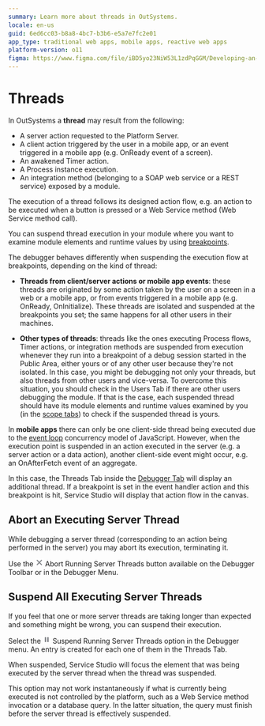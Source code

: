 ```yaml
---
summary: Learn more about threads in OutSystems.
locale: en-us
guid: 6ed6cc03-b8a8-4bc7-b3b6-e5a7e7fc2e01
app_type: traditional web apps, mobile apps, reactive web apps
platform-version: o11
figma: https://www.figma.com/file/iBD5yo23NiW53L1zdPqGGM/Developing-an-Application?type=design&node-id=4520%3A3272&mode=design&t=vStGeN187wwjAjiU-1
---
```


# Threads

In OutSystems a **thread** may result from the following:

* A server action requested to the Platform Server.
* A client action triggered by the user in a mobile app, or an event triggered in a mobile app (e.g. OnReady event of a screen).
* An awakened Timer action.
* A Process instance execution.
* An integration method (belonging to a SOAP web service or a REST service) exposed by a module. 

The execution of a thread follows its designed action flow, e.g. an action to be executed when a button is pressed or a Web Service method (Web Service method call).

You can suspend thread execution in your module where you want to examine module elements and runtime values by using [breakpoints](<breakpoints.md>).

The debugger behaves differently when suspending the execution flow at breakpoints, depending on the kind of thread:

* **Threads from client/server actions or mobile app events**: these threads are originated by some action taken by the user on a screen in a web or a mobile app, or from events triggered in a mobile app (e.g. OnReady, OnInitialize). These threads are isolated and suspended at the breakpoints you set; the same happens for all other users in their machines.

* **Other types of threads**: threads like the ones executing Process flows, Timer actions, or integration methods are suspended from execution whenever they run into a breakpoint of a debug session started in the Public Area, either yours or of any other user because they're not isolated. In this case, you might be debugging not only your threads, but also threads from other users and vice-versa. To overcome this situation, you should check in the Users Tab if there are other users debugging the module. If that is the case, each suspended thread should have its module elements and runtime values examined by you (in the [scope tabs](<debugger-ui-reference.md#scope-tabs-area>)) to check if the suspended thread is yours.

<div class="info" markdown="1"> 

In **mobile apps** there can only be one client-side thread being executed due to the [event loop](<https://developer.mozilla.org/en-US/docs/Web/JavaScript/EventLoop>) concurrency model of JavaScript. However, when the execution point is suspended in an action executed in the server (e.g. a server action or a data action), another client-side event might occur, e.g. an OnAfterFetch event of an aggregate. 

In this case, the Threads Tab inside the [Debugger Tab](<debugger-ui-reference.md#debugging-context-area>) will display an additional thread. If a breakpoint is set in the event handler action and this breakpoint is hit, Service Studio will display that action flow in the canvas.

</div>


## Abort an Executing Server Thread

While debugging a server thread (corresponding to an action being performed in the server) you may abort its execution, terminating it.

Use the ![](images/toolbar-button-abort.png) Abort Running Server Threads button available on the Debugger Toolbar or in the Debugger Menu.


## Suspend All Executing Server Threads

If you feel that one or more server threads are taking longer than expected and something might be wrong, you can suspend their execution.

Select the ![](images/toolbar-button-suspend.png) Suspend Running Server Threads option in the Debugger menu. An entry is created for each one of them in the Threads Tab. 

When suspended, Service Studio will focus the element that was being executed by the server thread when the thread was suspended.

<div class="info" markdown="1">

This option may not work instantaneously if what is currently being executed is not controlled by the platform, such as a Web Service method invocation or a database query. In the latter situation, the query must finish before the server thread is effectively suspended.

</div>

